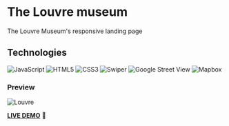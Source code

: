 # The Louvre museum 
The Louvre Museum's responsive landing page 
  
## Technologies
![JavaScript](https://img.shields.io/badge/JavaScript-F7DF1E.svg?style=for-the-badge&logo=JavaScript&logoColor=black)
![HTML5](https://img.shields.io/badge/HTML5-E34F26.svg?style=for-the-badge&logo=HTML5&logoColor=white)
![CSS3](https://img.shields.io/badge/CSS3-1572B6.svg?style=for-the-badge&logo=CSS3&logoColor=white)
![Swiper](https://img.shields.io/badge/Swiper-6332F6.svg?style=for-the-badge&logo=Swiper&logoColor=white)
![Google Street View](https://img.shields.io/badge/Google%20Street%20View-FEC111.svg?style=for-the-badge&logo=Google-Street-View&logoColor=black)
![Mapbox](https://img.shields.io/badge/Mapbox-000000.svg?style=for-the-badge&logo=Mapbox&logoColor=white)
 
### Preview
![Louvre](https://user-images.githubusercontent.com/47517329/209314987-2d5598c2-3ba7-4e8c-85ee-89c76bfc271b.gif)

[**LIVE DEMO**](https://louvre-landing-page.netlify.app/) :eyes:
